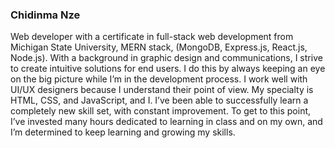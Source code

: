 ### Chidinma Nze

Web developer with a certificate in full-stack web development from Michigan State University, MERN stack, (MongoDB, Express.js, React.js, Node.js). With a background in graphic design and communications, I strive to create intuitive solutions for end users. I do this by always keeping an eye on the big picture while I’m in the development process. I work well with UI/UX designers because I understand their point of view. My specialty is HTML, CSS, and JavaScript, and I. I’ve been able to successfully learn a completely new skill set, with constant improvement. To get to this point, I’ve invested many hours dedicated to learning in class and on my own, and I’m determined to keep learning and growing my skills. 
<!--
**chidinmanze/chidinmanze** is a ✨ _special_ ✨ repository because its `README.md` (this file) appears on your GitHub profile.

Here are some ideas to get you started:

- 🔭 I’m currently working on ...
- 🌱 I’m currently learning ...
- 👯 I’m looking to collaborate on ...
- 🤔 I’m looking for help with ...
- 💬 Ask me about ...
- 📫 How to reach me: ...
- 😄 Pronouns: ...
- ⚡ Fun fact: ...
-->
